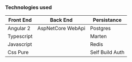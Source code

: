 ### Technologies used
Front End          | Back End           | Persistance
------------------ | ------------------ | ------------------ 
Angular 2          | AspNetCore WebApi  | Postgres
Typescript         |                    | Marten 
Javascript         |                    | Redis    
Css Pure           |                    | Self Build Auth 

